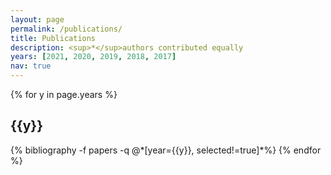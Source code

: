 ```yaml
---
layout: page
permalink: /publications/
title: Publications
description: <sup>*</sup>authors contributed equally
years: [2021, 2020, 2019, 2018, 2017]
nav: true
---
```


<div class="publications">

{% for y in page.years %}
  <h2 class="year">{{y}}</h2>
  {% bibliography -f papers -q @*[year={{y}}, selected!=true]*%}
{% endfor %}

</div>

